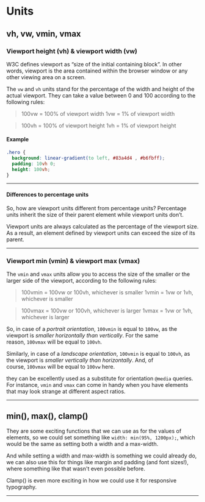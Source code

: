 # Units

## vh, vw, vmin, vmax

### Viewport height (vh) & viewport width (vw)

W3C defines viewport as “size of the initial containing block”. In other words, viewport is the area contained within the browser window or any other viewing area on a screen.

The `vw` and `vh` units stand for the percentage of the width and height of the actual viewport. They can take a value between 0 and 100 according to the following rules:

> 100vw = 100% of viewport width
> 1vw = 1% of viewport width

> 100vh = 100% of viewport height
> 1vh = 1% of viewport height

#### Example

```css
.hero {
  background: linear-gradient(to left, #83a4d4 , #b6fbff);
  padding: 10vh 0;
  height: 100vh;
}
```

---

#### Differences to percentage units

So, how are viewport units different from percentage units?
Percentage units inherit the size of their parent element while viewport units don’t.

Viewport units are always calculated as the percentage of the viewport size.
As a result, an element defined by viewport units can exceed the size of its parent.

---

### Viewport min (vmin) & viewport max (vmax)

The `vmin` and `vmax` units allow you to access the size of the smaller or the larger side of the viewport, according to the following rules:

> 100vmin = 100vw or 100vh, whichever is smaller
> 1vmin = 1vw or 1vh, whichever is smaller

> 100vmax = 100vw or 100vh, whichever is larger
> 1vmax = 1vw or 1vh, whichever is larger

So, in case of a *portrait orientation*, `100vmin` is equal to `100vw`, as the viewport is *smaller horizontally than vertically*. For the same reason, `100vmax` will be equal to `100vh`.

Similarly, in case of a *landscape orientation*, `100vmin` is equal to `100vh`, as the viewport is *smaller vertically than horizontally*. And, of course, `100vmax` will be equal to `100vw` here.

they can be excellently used as a substitute for orientation `@media` queries. For instance, `vmin` and `vmax` can come in handy when you have elements that may look strange at different aspect ratios.

---

## min(), max(), clamp()

They are some exciting functions that we can use as for the values of elements, so we could set something like `width: min(95%, 1200px);`, which would be the same as setting both a width and a max-width.

And while setting a width and max-width is something we could already do, we can also use this for things like margin and padding (and font sizes!), where something like that wasn't even possible before.

Clamp() is even more exciting in how we could use it for responsive typography.

---
